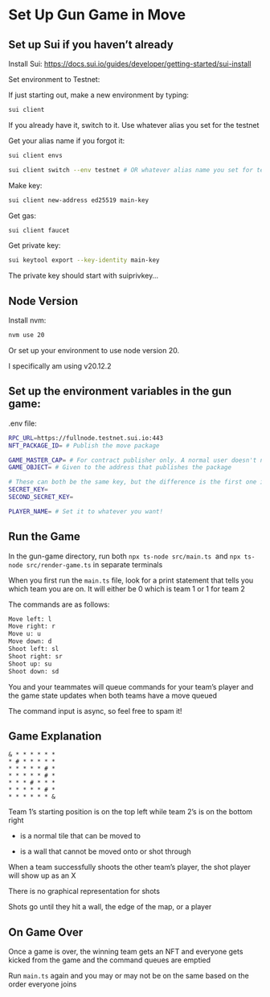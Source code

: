# Set Up Gun Game in Move

## Set up Sui if you haven’t already

Install Sui: https://docs.sui.io/guides/developer/getting-started/sui-install

Set environment to Testnet:

If just starting out, make a new environment by typing:

```bash
sui client
```

If you already have it, switch to it. Use whatever alias you set for the testnet

Get your alias name if you forgot it:

```bash
sui client envs
```

```bash
sui client switch --env testnet # OR whatever alias name you set for testnet
```

Make key:

```bash
sui client new-address ed25519 main-key
```

Get gas:

```bash
sui client faucet
```

Get private key:

```bash
sui keytool export --key-identity main-key
```

The private key should start with suiprivkey…

## Node Version

Install nvm:

```bash
nvm use 20
```

Or set up your environment to use node version 20.

I specifically am using v20.12.2

## Set up the environment variables in the gun game:

.env file:

```bash
RPC_URL=https://fullnode.testnet.sui.io:443
NFT_PACKAGE_ID= # Publish the move package

GAME_MASTER_CAP= # For contract publisher only. A normal user doesn't need access to this object
GAME_OBJECT= # Given to the address that publishes the package

# These can both be the same key, but the difference is the first one is the sponsor key and the second one is one that is actually registered in the game
SECRET_KEY= 
SECOND_SECRET_KEY= 

PLAYER_NAME= # Set it to whatever you want!
```

## Run the Game

In the gun-game directory, run both `npx ts-node src/main.ts`  and `npx ts-node src/render-game.ts` in separate terminals

When you first run the `main.ts` file, look for a print statement that tells you which team you are on. It will either be 0 which is team 1 or 1 for team 2

The commands are as follows:

```bash
Move left: l
Move right: r
Move u: u
Move down: d
Shoot left: sl
Shoot right: sr
Shoot up: su
Shoot down: sd
```

You and your teammates will queue commands for your team’s player and the game state updates when both teams have a move queued

The command input is async, so feel free to spam it!

## Game Explanation

```
& * * * * * * 
* # * * * * * 
* * * * * # * 
* * * * * # * 
* * * # * * * 
* * * * * # * 
* * * * * * & 
```

Team 1’s starting position is on the top left while team 2’s is on the bottom right

* is a normal tile that can be moved to

* is a wall that cannot be moved onto or shot through

When a team successfully shoots the other team’s player, the shot player will show up as an X

There is no graphical representation for shots

Shots go until they hit a wall, the edge of the map, or a player

## On Game Over

Once a game is over, the winning team gets an NFT and everyone gets kicked from the game and the command queues are emptied

Run `main.ts` again and you may or may not be on the same based on the order everyone joins